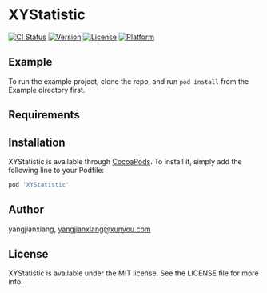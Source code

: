 # XYStatistic

[![CI Status](https://img.shields.io/travis/yangjianxiang/XYStatistic.svg?style=flat)](https://travis-ci.org/yangjianxiang/XYStatistic)
[![Version](https://img.shields.io/cocoapods/v/XYStatistic.svg?style=flat)](https://cocoapods.org/pods/XYStatistic)
[![License](https://img.shields.io/cocoapods/l/XYStatistic.svg?style=flat)](https://cocoapods.org/pods/XYStatistic)
[![Platform](https://img.shields.io/cocoapods/p/XYStatistic.svg?style=flat)](https://cocoapods.org/pods/XYStatistic)

## Example

To run the example project, clone the repo, and run `pod install` from the Example directory first.

## Requirements

## Installation

XYStatistic is available through [CocoaPods](https://cocoapods.org). To install
it, simply add the following line to your Podfile:

```ruby
pod 'XYStatistic'
```

## Author

yangjianxiang, yangjianxiang@xunyou.com

## License

XYStatistic is available under the MIT license. See the LICENSE file for more info.

